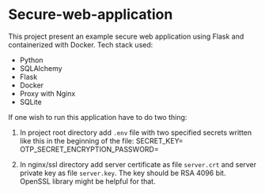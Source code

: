 # Secure-web-application

This project present an example secure web application using Flask and containerized with Docker.
Tech stack used:
 - Python
 - SQLAlchemy
 - Flask
 - Docker
 - Proxy with Nginx
 - SQLite

If one wish to run this application have to do two thing:
1. In project root directory add `.env` file with two specified secrets written like this in the beginning of the file:
SECRET_KEY=<your-secret>
OTP_SECRET_ENCRYPTION_PASSWORD=<your-secret>

2. In nginx/ssl directory add server certificate as file `server.crt` and server private key as file `server.key`. The key should be RSA 4096 bit. OpenSSL library might be helpful for that.